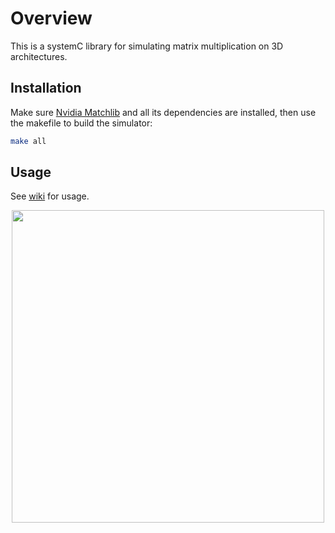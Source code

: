 # Overview
This is a systemC library for simulating matrix multiplication on 3D architectures.

## Installation
Make sure [Nvidia Matchlib](https://github.com/NVlabs/matchlib) and all its dependencies are installed, 
then use the makefile to build the simulator:
```bash
make all
```

## Usage
See [wiki](https://github.com/vnatesh/maestro/wiki) for usage.

<p align = "center">
<img  src="https://github.com/vnatesh/maestro/blob/master/cake_diagram.png" width="500">
</p>
